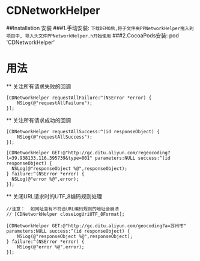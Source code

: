 # CDNetworkHelper

##Installation 安装
###1.手动安装:
`下载DEMO后,将子文件夹PPNetworkHelper拖入到项目中, 导入头文件PPNetworkHelper.h开始使用`
###2.CocoaPods安装:
pod 'CDNetworkHelper'
# 用法
** 关注所有请求失败的回调

    [CDNetworkHelper requestAllFailure:^(NSError *error) {
        NSLog(@"requestAllFailure");
    }];
    
**  关注所有请求成功的回调

    [CDNetworkHelper requestAllSuccess:^(id responseObject) {
        NSLog(@"requestAllSuccess");
    }];
    
    [CDNetworkHelper GET:@"http://gc.ditu.aliyun.com/regeocoding?l=39.938133,116.395739&type=001" parameters:NULL success:^(id responseObject) {
      NSLog(@"responseObject %@",responseObject);
    } failure:^(NSError *error) {
      NSLog(@"error %@",error);
    }];
** 关闭URL请求时的UTF_8编码规则处理

    //注意：  如网址含有不符合URL编码规则的地址会崩溃
    // [CDNetworkHelper closeLogUriUTF_8Format];
    
    [CDNetworkHelper GET:@"http://gc.ditu.aliyun.com/geocoding?a=苏州市" parameters:NULL success:^(id responseObject) {
        NSLog(@"responseObject %@",responseObject);
    } failure:^(NSError *error) {
        NSLog(@"error %@",error);
    }];
